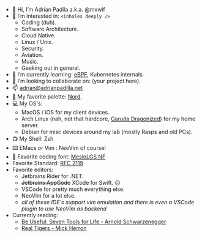 - 👋 Hi, I’m Adrian Padila a.k.a. @mxwlf
- 👀 I’m interested in: `<inhales deeply />`
  - Coding (duh).
  - Software Architecture.
  - Cloud Native.
  - Linux / Unix.
  - Security.
  - Aviation.
  - Music.
  - Geeking out in general.
- 🌱 I’m currently learning: [eBPF](https://ebpf.io/), Kubernetes internals. 
- 💞️ I’m looking to collaborate on: (your project here).
- 📫 [adrian@adrianpadilla.net](mailto:adrian@adrianpadilla.net)
- 🎨 My favorite palette: [Nord](https://www.nordtheme.com/docs/colors-and-palettes).
- 💻 My OS's:
  - MacOS / iOS for my client devices.
  - Arch Linux (nah, not that hardcore, [Garuda Dragonized](https://distrowatch.com/table.php?distribution=garuda)) for my home server.
  - Debian for misc devices around my lab (mostly Rasps and old PCs).
- 📺 My Shell: Zsh
- ⌨️ EMacs or Vim : NeoVim of course!
- 🔡 Favorite coding font: [MesloLGS NF](https://localfonts.eu/freefonts/programming-fonts/meslo-lg-m/)
- Favorite Standard: [RFC 2119](https://datatracker.ietf.org/doc/html/rfc2119)
- Favorite editors: 
    - Jetbrains Rider for .NET.
    - ~~Jetbrains AppCode~~ XCode for Swift. 😔
    - VSCode for pretty much everything else.
    - NeoVim for a lot else.
    - _all of these IDE's support vim emulation and there is even a VSCode plugin to use NeoVim as backend_
- Currently reading:
  - [Be Useful: Seven Tools for Life - Arnold Schwarzenegger](https://www.amazon.com/Be-Useful-Seven-Tools-Life/dp/0593655958/ref=tmm_hrd_swatch_0?_encoding=UTF8&qid=&sr=)
  - [Real Tigers - Mick Herron](https://www.amazon.com/Real-Tigers-Slough-House-Herron/dp/1616956127/)
 

<!---
mxwlf/mxwlf is a ✨ special ✨ repository because its `README.md` (this file) appears on your GitHub profile.
You can click the Preview link to take a look at your changes.
--->
